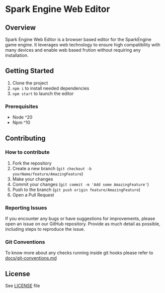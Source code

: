 # Spark Engine Web Editor

## Overview

Spark Engine Web Editor is a browser based editor for the SparkEngine game engine.
It leverages web technology to ensure high compatibility with many devices and enable web based frution without requiring any installation.

## Getting Started

1) Clone the project
2) `npm i` to install needed dependencies
3) `npm start` to launch the editor

### Prerequisites

* Node ^20
* Npm ^10

## Contributing

### How to contribute

1. Fork the repository
2. Create a new branch (`git checkout -b yourName/feature/AmazingFeature`)
3. Make your changes
4. Commit your changes (`git commit -m 'Add some AmazingFeature'`)
5. Push to the branch (`git push origin feature/AmazingFeature`)
6. Open a Pull Request

### Reporting Issues

If you encounter any bugs or have suggestions for improvements, please open an issue on our GitHub repository. Provide as much detail as possible, including steps to reproduce the issue.

### Git Conventions

To know more about any checks running inside git hooks please refer to [docs/git-conventions.md](docs/git-conventions.md)

## License

See [LICENSE](LICENSE) file
